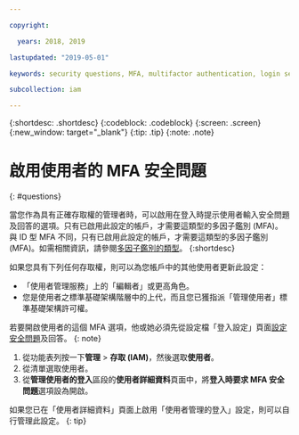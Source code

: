 ```yaml
---

copyright:

  years: 2018, 2019

lastupdated: "2019-05-01"

keywords: security questions, MFA, multifactor authentication, login security

subcollection: iam

---
```


{:shortdesc: .shortdesc}
{:codeblock: .codeblock}
{:screen: .screen}
{:new_window: target="_blank"}
{:tip: .tip}
{:note: .note}

# 啟用使用者的 MFA 安全問題
{: #questions}

當您作為具有正確存取權的管理者時，可以啟用在登入時提示使用者輸入安全問題及回答的選項。只有已啟用此設定的帳戶，才需要這類型的多因子鑑別 (MFA)。與 ID 型 MFA 不同，只有已啟用此設定的帳戶，才需要這類型的多因子鑑別 (MFA)。如需相關資訊，請參閱[多因子鑑別的類型](/docs/iam?topic=iam-types#types)。
{:shortdesc}

如果您具有下列任何存取權，則可以為您帳戶中的其他使用者更新此設定：

* 「使用者管理服務」上的「編輯者」或更高角色。
* 您是使用者之標準基礎架構階層中的上代，而且您已獲指派「管理使用者」標準基礎架構許可權。


若要開啟使用者的這個 MFA 選項，他或她必須先從設定檔「登入設定」頁面[設定安全問題](/docs/account?topic=account-login-settings#security-questions)及回答。
{: note}

1. 從功能表列按一下**管理** &gt; **存取 (IAM)**，然後選取**使用者**。
2. 從清單選取使用者。
3. 從**管理使用者的登入**區段的**使用者詳細資料**頁面中，將**登入時要求 MFA 安全問題**選項設為開啟。

如果您已在「使用者詳細資料」頁面上啟用「使用者管理的登入」設定，則可以自行管理此設定。
{: tip}
